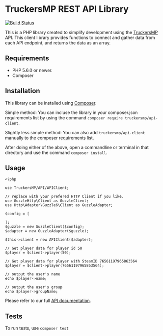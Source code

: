 # TruckersMP REST API Library

[![Build Status](https://travis-ci.org/TruckersMP/API-Client.svg?branch=master)](https://travis-ci.org/TruckersMP/API-Client)

This is a PHP library created to simplify development using the [TruckersMP](http://truckersmp.com/) API. This client library provides functions to connect and gather data from each API endpoint, and returns the data as an array.

## Requirements  

- PHP 5.6.0 or newer.
- Composer

## Installation

This library can be installed using [Composer](http://getcomposer.org/).

Simple method: You can incluse the library in your composer.json requirements list by using the command `composer require truckersmp/api-client`.

Slightly less simple method: You can also add `truckersmp/api-client` manually to the composer requirements list.

After doing either of the above, open a commandline or terminal in that directory and use the command `composer install`.

## Usage

```
<?php

use TruckersMP/API/APIClient;

// replace with your prefered HTTP Client if you like.
use GuzzleHttp\Client as GuzzleClient;
use Http\Adapter\Guzzle6\Client as GuzzleAdapter;

$config = [

];
$guzzle = new GuzzleClient($config);
$adapter = new GuzzleAdapter($guzzle);

$this->client = new APIClient($adapter);

// Get player data for player id 50
$player = $client->player(50);

// Get player data for player with SteamID 76561197965863564
$player = $client->player(76561197965863564);

// output the user's name
echo $player->name;

// output the user's group
echo $player->groupName;

```


Please refer to our full [API documentation](https://stats.truckersmp.com/api).

## Tests

To run tests, use `composer test`
